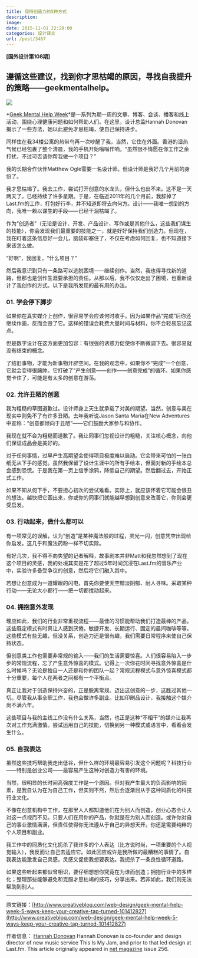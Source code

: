 ```yaml
---
title: 保持创造力的5种方式
description: 
image: 
date: 2015-11-01 22:20:00
categories: 设计译文
url: /post/3467
---
```


**[国外设计第108期]**            

## 遵循这些建议，找到你才思枯竭的原因，寻找自我提升的策略——geekmentalhelp。

![](http://media.creativebloq.futurecdn.net/sites/creativebloq.com/files/images/2014/09/net256essay/main.jpg)

*[Geek Mental Help Week](http://geekmentalhelp.com/)*是一系列为期一周的文章、博客、会谈、播客和线上活动，围绕心理健康问题和如何帮助人们。在这里，设计总监Hannah Donovan揭示了一些方法，她以此避免才思枯竭，使自己保持进步。

同样住在我34楼公寓的热带鸟再一次吵醒了我，当然，它住在外面。香港的湿热气候已经包裹了整个清晨，我的手机开始嗡嗡作响。“虽然很不情愿在你工作之余打扰，不过可否请你帮我做一个项目？”

我的长期合作伙伴Matthew Ogle需要一名设计师。但设计师是我好几个月前的身份了。

我才思枯竭了。我去工作，尝试打开创意的水龙头，但什么也出不来。这不是一天两天了，已经持续了许多星期。于是，在临近2011年的几个月前，我辞掉了Last.fm的工作，打包好行李，并不知道即将去向何方。设计——我唯一想到的方向，我唯一赖以谋生的手段——已经干涸枯竭了。

作为“创造者”（无论是设计、开发、产品设计、写作或是其他什么，这些我们谋生的技能），你会发现我们最重要的技能之一，就是好好保持我们创造力。但现在，我在盯着这条信息好一会儿，脑袋却塞住了，不仅在考虑如何回复，也不知道接下来该怎么做。

“好啊”，我回复，“什么项目？”

然后我意识到只有一条路可以逃脱困境——继续创作。当然，我也得寻找新的道路，但那也是创作生涯要承担的责任。从那以后，我不仅仅走出了困境，也重新设计了我创作的方式。以下是我所发现的最有用的办法。

### 01. 学会停下脚步

如果你在真实媒介上创作，很容易学会应该何时收手。因为如果作品“完成”后你还继续作画，反而会毁了它。这样的错误会耗费大量时间与材料，你不会轻易忘记这点。

但是数字设计在这方面更加包容：有很强的诱惑力促使你不断微调下去。很容易就没有结束的概念。

了结旧事物，才能为新事物开辟空间。在我的观念中，如果你不“完成”一个创意，它就会变得很臃肿。它打破了“产生创意——创作——创意完成”的循环。如果你感觉卡住了，可能是有太多的创意在游荡。

### 02. 允许丑陋的创意

我为粗糙的草图道歉过。设计师身上天生就承载了对美的期望。当然，创意与美在现实中则免不了有许多丑陋。去年我听说Jason Santa Maria在New Adventures中宣称：“创意都倾向于丑陋”——它们鼓励大家参与和协作。

我现在就不会为粗糙而道歉了。我让同事们忽视设计的粗糙，关注核心概念，向他们保证成品会是美好的。

对于任何事情，过早产生高期望会使得项目极度难以启动。它会带来可怕的一张白纸无从下手的感觉。虽然我保留了设计生涯中的所有手绘本，但面对新的手绘本总会感到恐慌。于是我在第一页上信手涂鸦，降低自己的期望。然后翻过去，开始正式工作。

如果不知从何下手，不要担心初次的尝试难看。实际上，就应该怀着它可能会很丑的想法。越快把它画出来，你或你的同事们就能越早想到创意来改善它，你则会更受启发。

### 03. 行动起来，做什么都可以

有一项常见的误解，认为“创造”是某种魔法般的过程，灵光一闪，创意凭空出现给你启发。这几乎和魔法药粉一样不切实际。

有好几次，我不得不向失望的记者解释，故事剧本并非Matt和我忽然想到了现在这个项目的灵感，我的处境其实是花了超过5年时间沉浸在Last.fm的音乐产业中，实验许多备受争议的创意，然后将它们融入其中。

若想让创意成为一道耀眼的闪电，首先你要使天空黯淡阴郁、耐人寻味。采取某种行动——无论大小都行——把一切都搅动起来。

### 04. 拥抱意外发现

理应如此，我们的行业非常重视流程——最佳的习惯能帮助我们打造最棒的产品。这些既定模式有时真让人感到厌倦。敏捷开发、长期运行、固定的晨间咖啡等等。这些模式有些无趣，但没关系，创造力还是很有趣，我们需要日常程序来使自己保持状态。

但创意类工作也需要非常规的输入——我们的生活需要惊喜。人们很容易陷入一步步的常规流程，忘了产生意外惊喜的模式。记得上一次你花时间寻找意外惊喜是什么时候吗？无论是独自一人还是和你的团队一起？常规流程模式与意外惊喜模式都十分重要，每个人在两者之间都有一个平衡点。

真正让我对于创造保持兴奋的，正是脱离常规、迈出这创意的一步，这胜过其他一切。尽管我从事全职工作，我也会做许多副业。比如印刷品设计，我接触这个媒介尚不满六年。

这些项目与我的主线工作没有什么关系，当然，也正是这种“不相干”的媒介让我再次对工作充满激情。尝试运用自己的技能，切换到另一种模式或语言中，看看会发生什么。

### 05. 自我表达

虽然这些技巧帮助我走出低谷，但什么样的环境最容易引发这个问题呢？科技行业——特别是创业公司——最容易产生这种对创造力有害的环境。

当然，很明显的长时间高强度工作是一个原因。但对我产生最大的负面影响的因素，是我自认为在为自己工作，但实则不然，然后会逐渐屈从于这种同质化的科技行业文化。

不像在创意机构中工作，在那里人人都知道他们在为别人而创造，创业心态会让人对这一点视而不见。只要人们在用你的产品，你就是在为别人而创造。或许你对自己的事业激情满满，但责任使得你无法遵从于自己的异想天开。你还是需要纯粹的个人项目和副业。

我工作中的同质化文化扼杀了我许多的个人表达（比方说时尚，一项重要的个人视觉输入），我反而让自己去适应它。如此回应或许是我所做的最糟糕的事情了。自我表达能激发自己灵感，灵感又促使我想要表达。我扼杀了一条良性循环道路。

如果这些听起来都似曾相识，要仔细想想你究竟在为谁而创造；拥抱行业中的多样化；整理那些能够避免和克服才思枯竭的技巧，分享出来。若非如此，我们则无法帮助到别人。

---

原文链接：[http://www.creativebloq.com/web-design/geek-mental-help-week-5-ways-keep-your-creative-tap-turned-101412827](http://www.creativebloq.com/web-design/geek-mental-help-week-5-ways-keep-your-creative-tap-turned-101412827)

作者信息：
[Hannah Donovan](http://blog.hannahdonovan.com/)
Hannah Donovan is co-founder and design director of new music service This Is My Jam, and prior to that led design at Last.fm. This article originally appeared in [net magazine](http://www.myfavouritemagazines.co.uk/design/net-magazine-subscription/) issue 256.